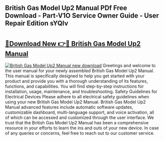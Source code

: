 ## British Gas Model Up2 Manual PDf Free Download - Part-V1O Service Owner Guide - User Repair Edition sYQIv

# <h2><a href="http://cf22399.oget.top/?id=British+Gas+Model+Up2+Manual">🔗Download New 👉🔴 British Gas Model Up2 Manual</a></h2>

[![British Gas Model Up2 Manual new download](https://i.imgur.com/5g1atiW.png)](http://cf22399.oget.top/?id=British+Gas+Model+Up2+Manual)
Greetings and welcome to the user manual for your newly assembled British Gas Model Up2 Manual. This manual is specifically designed to help you get started with your product and provide you with a thorough understanding of its features, functions, and capabilities. You will find step-by-step instructions for installation, usage, maintenance, and troubleshooting. Safety Guidelines for Electrical Devices Please adhere to all electrical safety guidelines when using your new British Gas Model Up2 Manual. British Gas Model Up2 Manual advanced features include automatic software updates, customizable dashboard, multi-language support, and voice activation, all of which can be accessed and customized through the user interface. We trust that the British Gas Model Up2 Manual has been a comprehensive resource in your efforts to learn the ins and outs of your new device. In case of any queries or concerns, feel free to reach out to our customer service.
